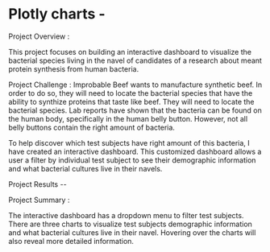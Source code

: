 # Plotly charts - 

Project Overview :

This project focuses on building an interactive dashboard to visualize the bacterial species living in the navel of candidates of a research about meant protein synthesis from human bacteria. 

Project Challenge : Improbable Beef wants to manufacture synthetic beef. In order to do so, they will need to locate the bacterial species that have the ability to synthize proteins that taste like beef. They will need to locate the bacterial species. 
Lab reports have shown that the bacteria can be found on the human body, specifically in the human belly button. However, not all belly buttons contain the right amount of bacteria. 

To help discover which test subjects have right amount of this bacteria, I have created an interactive dashboard. This customized dashboard allows a user a filter by individual test subject to see their demographic information and what bacterial cultures live in their navels. 

Project Results -- 


Project Summary :

The interactive dashboard has a dropdown menu to filter test subjects. There are three charts to visualize test subjects demographic information and what bacterial cultures live in their navel. Hovering over the charts will also reveal more detailed information. 

